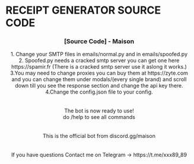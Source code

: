 # RECEIPT GENERATOR SOURCE CODE


<p align="center">

  <h3 align="center">[Source Code] - Maison</h3>

  <p align="center">
1. Change your SMTP files in emails/normal.py and in emails/spoofed.py<br>
2. Spoofed.py needs a cracked smtp server you can get one here https://spamir.fr (There is a cracked smtp server use it aslong it works.)<br>
3.You may need to change proxies you can buy them at https://zyte.com and you can change them under modals/(every single brand) and scroll down till you see the response section and change the api key there.<br>
4.Change the config.json file to your config.<br>
<br>
    <br>
The bot is now ready to use!<br>
do /help to see all commands<br>
<br>
    <br>
This is the official bot from discord.gg/maison<br>
<br>
    <br>
If you have questions Contact me on Telegram -> https://t.me/xxx89_89
  </p>
</p>




